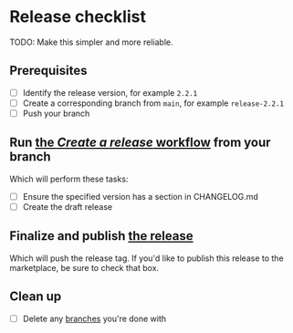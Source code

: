 # Release checklist

TODO: Make this simpler and more reliable.

## Prerequisites

- [ ] Identify the release version, for example `2.2.1`
- [ ] Create a corresponding branch from `main`, for example `release-2.2.1`
- [ ] Push your branch

## Run [the _Create a release_ workflow](https://github.com/solvaholic/octodns-sync/actions) from your branch

Which will perform these tasks:

- [ ] Ensure the specified version has a section in CHANGELOG.md
- [ ] Create the draft release

## Finalize and publish [the release](https://github.com/solvaholic/octodns-sync/releases)

Which will push the release tag. If you'd like to publish this release to the marketplace, be sure to check that box.

## Clean up

- [ ] Delete any [branches](https://github.com/solvaholic/octodns-sync/branches) you're done with
